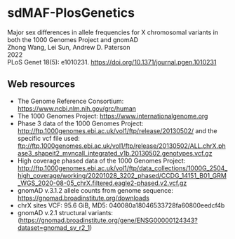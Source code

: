 # sdMAF-PlosGenetics
Major sex differences in allele frequencies for X chromosomal variants in both the 1000 Genomes Project and gnomAD   
Zhong Wang, Lei Sun, Andrew D. Paterson  
2022  
PLoS Genet 18(5): e1010231. https://doi.org/10.1371/journal.pgen.1010231




## Web resources

- The Genome Reference Consortium: https://www.ncbi.nlm.nih.gov/grc/human
- The 1000 Genomes Project: https://www.internationalgenome.org
- Phase 3 data of the 1000 Genomes Project: http://ftp.1000genomes.ebi.ac.uk/vol1/ftp/release/20130502/ and the specific vcf file used:
ftp://ftp.1000genomes.ebi.ac.uk/vol1/ftp/release/20130502/ALL.chrX.phase3_shapeit2_mvncall_integrated_v1b.20130502.genotypes.vcf.gz
- High coverage phased data of the 1000 Genomes Project: http://ftp.1000genomes.ebi.ac.uk/vol1/ftp/data_collections/1000G_2504_high_coverage/working/20201028_3202_phased/CCDG_14151_B01_GRM_WGS_2020-08-05_chrX.filtered.eagle2-phased.v2.vcf.gz
- gnomAD v.3.1.2 allele counts from genome sequence: https://gnomad.broadinstitute.org/downloads
- chrX sites VCF: 95.6 GiB, MD5: 040080a18046533728fa60800eedcf4b
- gnomAD v.2.1 structural variants: (https://gnomad.broadinstitute.org/gene/ENSG00000124343?dataset=gnomad_sv_r2_1)

